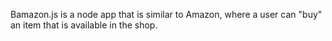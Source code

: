 Bamazon.js is a node app that is similar to Amazon, where a user can "buy" an item that is available in the shop.





    